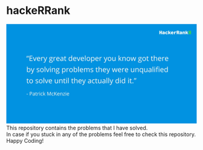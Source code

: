 # hackeRRank
![image 1](https://github.com/blog-a1/hackeRRank/blob/main/image.jfif) \
This repository contains the problems that I have solved. \
In case if you stuck in any of the problems feel free to check this repository. \
Happy Coding!
